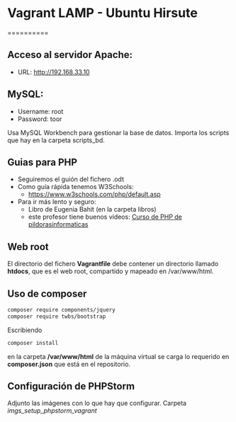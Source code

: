 # Vagrant LAMP - Ubuntu Hirsute
==========

## Acceso al servidor Apache: 
- URL: http://192.168.33.10

## MySQL:
- Username: root
- Password: toor

Usa MySQL Workbench para gestionar la base de datos.
Importa los scripts que hay en la carpeta scripts_bd.

## Guias para PHP
- Seguiremos el guión del fichero .odt
- Como guía rápida tenemos W3Schools:
  - https://www.w3schools.com/php/default.asp
- Para ir más lento y seguro:
  - Libro de Eugenia Bahit (en la carpeta libros)
  - este profesor tiene buenos vídeos: [Curso de PHP de pildorasinformaticas](https://youtu.be/I75CUdSJifw) 

## Web root
El directorio del fichero **Vagrantfile** debe contener un directorio llamado **htdocs**, que es el web root, compartido y mapeado en /var/www/html.

## Uso de composer
```bash
composer require components/jquery 
composer require twbs/bootstrap 
```
Escribiendo 

```bash
composer install 
```
en la carpeta **/var/www/html** de la máquina virtual se carga lo requerido en **composer.json** que está en el repositorio.

## Configuración de PHPStorm
Adjunto las imágenes con lo que hay que configurar. Carpeta *imgs_setup_phpstorm_vagrant*
